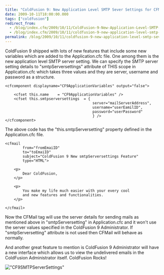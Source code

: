 ```yaml
---
title: "ColdFusion 9: New Application Level SMTP Sever Settings for CFMail"
date: 2009-10-11T18:00:00.000
tags: ["coldfusion"]
redirect_from: 
  - /blog/index.cfm/2009/10/11/ColdFusion-9-New-Application-Level-SMTP-Sever-Settings-for-CFMail/
  - /blog/index.cfm/2009/10/11/coldfusion-9-new-application-level-smtp-sever-settings-for-cfmail/
permalink: /blog/2009/10/11/coldfusion-9-new-application-level-smtp-sever-settings-for-cfmail/
---
```


ColdFusion 9 shipped with lots of new features that include some new variables which are added to the Application.cfc file.  One among them is the new application level SMTP server setting.  We can specify the SMTP server setting details to "smtpServersettings" attribute of THIS scope in Application.cfc which takes three values and they are server, username and password as a structure.


```cfscript
<cfcomponent displayname="CF9ApplicationVariables" output="false">

	<cfset this.name	= "CF9ApplicationVariables" />
	<cfset this.smtpserversettings	= {
										server="mailServerAddress",
										username="userEamilID",
										password="userPassword"
										} />
</cfcomponent>
```

The above code has the "this.smtpServersetting" property defined in the Application.cfc 
file.  

```cfscript
<cfmail 
		from="fromEmaiID" 
		to="toEmaiID" 
		subject="ColdFusion 9 New smtpServersettings Feature"
		type="HTML">

	<p>
		Dear ColdFusion,
	</p>
	
	<p>          
		You make my life much easier with your every cool
		and new features and functionalities. 
	</p> 

</cfmail> 
```

Now the CFMail tag will use the server details for sending mails as mentioned above in "smtpServersetting" in Application.cfc and it won't use the server values specified in the ColdFusion 9 Administrator. If "smtpServersetting" attribute is not used then CFMail will behave as normally. 

And another great feature to mention is ColdFusion 9 Administrator will have a new interface which allows us to view the undelivered emails in the ColdFusion Administrator itself. ColdFusion Rocks!

!["CF9SMTPServerSettings"](/assets/images/blog/CF9SMTPServerSettings.jpg "CF9SMTPServerSettings")


